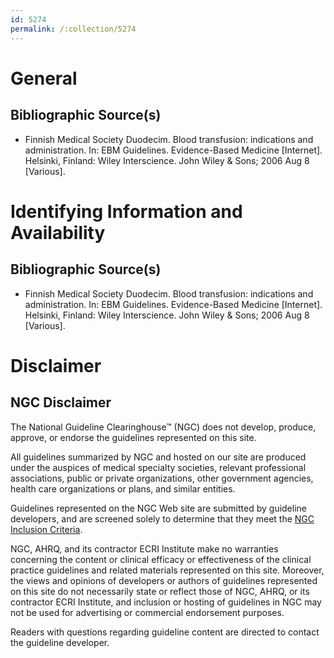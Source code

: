 ```yaml
---
id: 5274
permalink: /:collection/5274
---
```


# General

## Bibliographic Source(s)

- Finnish Medical Society Duodecim. Blood transfusion: indications and administration. In: EBM Guidelines. Evidence-Based Medicine [Internet]. Helsinki, Finland: Wiley Interscience. John Wiley & Sons; 2006 Aug 8 [Various].

# Identifying Information and Availability

## Bibliographic Source(s)

- Finnish Medical Society Duodecim. Blood transfusion: indications and administration. In: EBM Guidelines. Evidence-Based Medicine [Internet]. Helsinki, Finland: Wiley Interscience. John Wiley & Sons; 2006 Aug 8 [Various].

# Disclaimer

## NGC Disclaimer

The National Guideline Clearinghouse™ (NGC) does not develop, produce, approve, or endorse the guidelines represented on this site.

All guidelines summarized by NGC and hosted on our site are produced under the auspices of medical specialty societies, relevant professional associations, public or private organizations, other government agencies, health care organizations or plans, and similar entities.

Guidelines represented on the NGC Web site are submitted by guideline developers, and are screened solely to determine that they meet the [NGC Inclusion Criteria](/help-and-about/summaries/inclusion-criteria).

NGC, AHRQ, and its contractor ECRI Institute make no warranties concerning the content or clinical efficacy or effectiveness of the clinical practice guidelines and related materials represented on this site. Moreover, the views and opinions of developers or authors of guidelines represented on this site do not necessarily state or reflect those of NGC, AHRQ, or its contractor ECRI Institute, and inclusion or hosting of guidelines in NGC may not be used for advertising or commercial endorsement purposes.

Readers with questions regarding guideline content are directed to contact the guideline developer.

